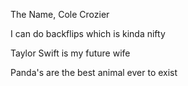 The Name, Cole Crozier

I can do backflips which is kinda nifty

Taylor Swift is my future wife

Panda's are the best animal ever to exist
